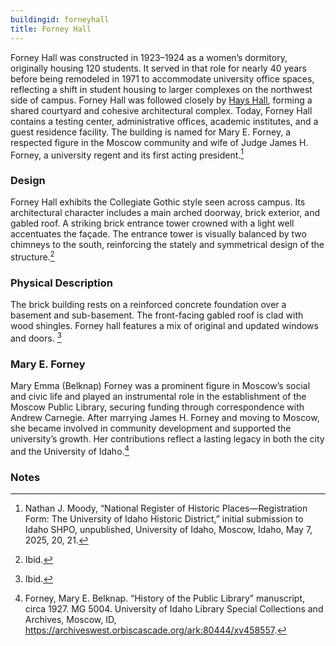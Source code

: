 ```yaml
---
buildingid: forneyhall
title: Forney Hall
---
```


Forney Hall was constructed in 1923–1924 as a women’s dormitory, originally housing 120 students. It served in that role for nearly 40 years before being remodeled in 1971 to accommodate university office spaces, reflecting a shift in student housing to larger complexes on the northwest side of campus. Forney Hall was followed closely by [Hays Hall](/digital/campus/buildings/hayshall), forming a shared courtyard and cohesive architectural complex. Today, Forney Hall contains a testing center, administrative offices, academic institutes, and a guest residence facility. The building is named for Mary E. Forney, a respected figure in the Moscow community and wife of Judge James H. Forney, a university regent and its first acting president.[^1]

### Design
Forney Hall exhibits the Collegiate Gothic style seen across campus. Its architectural character includes a main arched doorway, brick exterior, and gabled roof. A striking brick entrance tower crowned with a light well accentuates the façade. The entrance tower is visually balanced by two chimneys to the south, reinforcing the stately and symmetrical design of the structure.[^2]

### Physical Description
The brick building rests on a reinforced concrete foundation over a basement and sub-basement. The front-facing gabled roof is clad with wood shingles.  Forney hall features a mix of original and updated windows and doors. [^3]  

### Mary E. Forney
  Mary Emma (Belknap) Forney was a prominent figure in Moscow’s social and civic life and played an instrumental role in the establishment of the Moscow Public Library, securing funding through correspondence with Andrew Carnegie. After marrying James H. Forney and moving to Moscow, she became  involved in community development and supported the university’s growth. Her contributions reflect a lasting legacy in both the city and the University of Idaho.[^4]

### Notes  
[^1]: Nathan J. Moody, “National Register of Historic Places—Registration Form: The University of Idaho Historic District,” initial submission to Idaho SHPO, unpublished, University of Idaho, Moscow, Idaho, May 7, 2025, 20, 21.  
[^2]: Ibid.  
[^3]: Ibid. 
[^4]: Forney, Mary E. Belknap. “History of the Public Library” manuscript, circa 1927. MG 5004. University of Idaho Library Special Collections and Archives, Moscow, ID, https://archiveswest.orbiscascade.org/ark:80444/xv458557. 